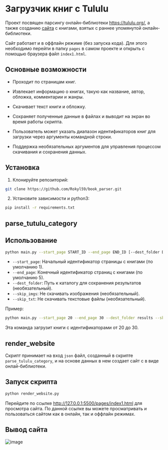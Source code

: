 # Загрузчик книг с Tululu

Проект посвящен парсингу онлайн-библиотеки https://tululu.org/, а также созданию [сайта](https://rokyl59.github.io/book_parser/pages/index1.html) с книгами, взятых с раннее упомянутой онлайн-библиотеки.

Сайт работает и в оффлайн режиме (без запуска кода). Для этого необходимо перейти в папку `pages` в самом проекте и открыть с помощью браузера файл `index1.html`.


## Основные возможности

* Проходит по страницам книг.

* Извлекает информацию о книгах, такую как название, автор, обложка, комментарии и жанры.

* Скачивает текст книги и обложку.

* Сохраняет полученные данные в файлах и выводит на экран во время работы скрипта.

* Пользователь может указать диапазон идентификаторов книг для загрузки через аргументы командной строки.

* Поддержка необязательных аргументов для управления процессом скачивания и сохранения данных.

## Установка

1. Клонируйте репозиторий:

```bash
git clone https://github.com/Rokyl59/book_parser.git
```

2. Установите зависимости и python3:

```bash
pip install -r requirements.txt
```

## parse_tutulu_category

## Использование

```bash
python main.py --start_page START_ID --end_page END_ID [--dest_folder DEST_FOLDER] [--skip_imgs] [--skip_txt]
```

* `--start_page`: Начальный идентификатор страницы с книгами (по умолчанию 1).
* `--end_page`: Конечный идентификатор страниц с книгами (по умолчанию 5).
* `--dest_folder`: Путь к каталогу для сохранения результатов (необязательный).
* `--skip_imgs`: Не скачивать изображения (необязательный).
* `--skip_txt`: Не скачивать текстовые файлы (необязательный).

Пример:

```bash
python main.py --start_page 20 --end_page 30 --dest_folder results --skip_txt
```

Эта команда загрузит книги с идентификаторами от 20 до 30.

## render_website

Скрипт принимает на вход `json` файл, созданный в скрипте `parse_tululu_category`, и на основе данных в нем создает сайт с в виде онлай-библиотеки.

## Запуск скрипта

```bash
python render_website.py
```

Перейдите по ссылке http://127.0.0.1:5500/pages/index1.html для просмотра сайта. По данной ссылке вы можете просматривать и пользоваться сайтом как в онлайн, так и оффлайн режимах.

## Вывод сайта

![image](https://github.com/Rokyl59/book_parser/assets/133006108/17cabd15-3066-4a88-9e14-8d9ee2f8689d)


